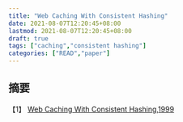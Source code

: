 ```yaml
---
title: "Web Caching With Consistent Hashing"
date: 2021-08-07T12:20:45+08:00
lastmod: 2021-08-07T12:20:45+08:00
draft: true
tags: ["caching","consistent hashing"]
categories: ["READ","paper"]
---
```


## 摘要




【1】 [Web Caching With Consistent Hashing,1999](http://www.ramb.ethz.ch/CDstore/www8/data/2181/pdf/pd1.pdf)
